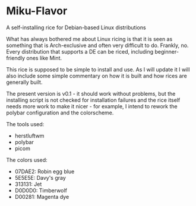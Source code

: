 # Miku-Flavor
A self-installing rice for Debian-based Linux distributions

What has always bothered me about Linux ricing is that it is seen as something that is Arch-exclusive and often very difficult to do. Frankly, no. Every distribution that supports a DE can be riced, including beginner-friendly ones like Mint.

This rice is supposed to be simple to install and use. As I will update it I will also include some simple commentary on how it is built and how rices are generally built.

The present version is v0.1 - it should work without problems, but the installing script is not checked for installation failures and the rice itself needs more work to make it nicer - for example, I intend to rework the polybar configuration and the colorscheme.

The tools used:
  - herstluftwm
  - polybar
  - picom

The colors used:
  - 07DAE2: Robin egg blue
  - 5E5E5E: Davy's gray
  - 313131: Jet
  - D0D0D0: Timberwolf
  - D00281: Magenta dye

